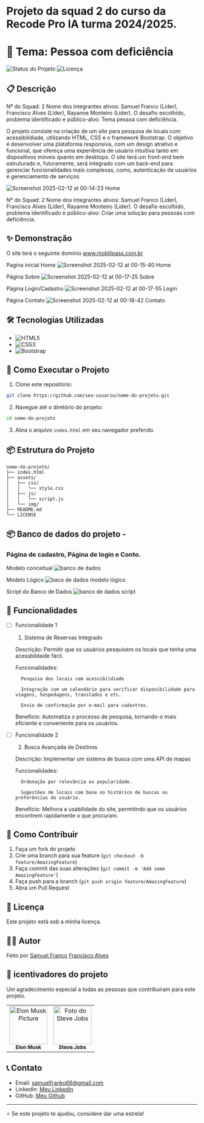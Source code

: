# Projeto da squad 2 do curso da Recode Pro IA turma 2024/2025.

# 🚀 Tema: Pessoa com deficiência
![Status do Projeto](https://img.shields.io/badge/Status-Em%20Desenvolvimento-brightgreen)
![Licença](https://img.shields.io/badge/License-MIT-blue)

## 📋 Descrição

Nº do Squad: 2
Nome dos integrantes ativos: Samuel Franco (Líder), Francisco Alves (Líder), Rayanne Monteiro (Líder).
O desafio escolhido, problema identificado e público-alvo: Tema pessoa com deficiência.

O projeto consiste na criação de um site para pesquisa de locais com acessibilidiade, utilizando HTML, CSS e o framework Bootstrap. O objetivo é desenvolver uma plataforma responsiva, com um design atrativo e funcional, que ofereça uma experiência de usuário intuitiva tanto em dispositivos móveis quanto em desktops. O site terá um front-end bem estruturado e, futuramente, será integrado com um back-end para gerenciar funcionalidades mais complexas, como, autenticação de usuários e gerenciamento de serviços. 

![Screenshot 2025-02-12 at 00-14-23 Home](https://github.com/user-attachments/assets/af2909cb-039a-484b-91c8-f9658fc3e855)


Nº do Squad: 2
Nome dos integrantes ativos: Samuel Franco (Líder), Francisco Alves (Líder), Rayanne Monteiro (Líder).
O desafio escolhido, problema identificado e público-alvo: Criar uma solução para pessoas com deficiência.



## ✨ Demonstração

O site terá o seguinte domínio www.mobilipass.com.br

Pagina inicial Home
![Screenshot 2025-02-12 at 00-15-40 Home](https://github.com/user-attachments/assets/7d6a934e-ec21-42d3-9861-d70473552f9b)

Página Sobre
![Screenshot 2025-02-12 at 00-17-25 Sobre](https://github.com/user-attachments/assets/194bb38e-5ac0-4b90-97cd-7eed02dd59ce)

Página Login/Cadastro
![Screenshot 2025-02-12 at 00-17-55 Login](https://github.com/user-attachments/assets/cdbe812b-9421-4a40-a36b-b0917d3cf168)

Página Contato
![Screenshot 2025-02-12 at 00-18-42 Contato](https://github.com/user-attachments/assets/b2c40870-de64-4611-86be-5db8f8f8612e)


## 🛠️ Tecnologias Utilizadas

- ![HTML5](https://img.shields.io/badge/HTML5-E34F26?style=for-the-badge&logo=html5&logoColor=white)
- ![CSS3](https://img.shields.io/badge/CSS3-1572B6?style=for-the-badge&logo=css3&logoColor=white)
- ![Bootstrap](https://img.shields.io/badge/Bootstrap-563D7C?style=for-the-badge&logo=bootstrap&logoColor=white)


## 🚀 Como Executar o Projeto

1. Clone este repositório:
```bash
git clone https://github.com/seu-usuario/nome-do-projeto.git
```

2. Navegue até o diretório do projeto:
```bash
cd nome-do-projeto
```

3. Abra o arquivo `index.html` em seu navegador preferido.

## 📦 Estrutura do Projeto

```
nome-do-projeto/
├── index.html
├── assets/
│   ├── css/
│   │   └── style.css
│   ├── js/
│   │   └── script.js
│   └── img/
├── README.md
└── LICENSE
```

## 📦 Banco de dados do projeto - 

### Página de cadastro,  Página de login e Conto.

Modelo conceitual 
![banco de dados](https://github.com/user-attachments/assets/544e760f-084b-4d3d-a5c4-12ef837478fd)

Modelo Lógico 
![baco de dados modelo lógico](https://github.com/user-attachments/assets/fe3c2b61-1abb-4476-ab29-c19e364acbec)

Script do Banco de Dados
![banco de dados script](https://github.com/user-attachments/assets/921041e9-1f8e-4fbd-9ded-6dbe864297aa)




## 🎯 Funcionalidades

- [ ] Funcionalidade 1
    1. Sistema de Reservas Integrado

    Descrição: Permitir que os usuários pesquisem os locais que tenha uma acessbildaide fácil.

    Funcionalidades:

        Pesquisa dos locais com acessibildiade

        Integração com um calendário para verificar disponibilidade para viagens, hospedagens, translados e etc.

        Envio de confirmação por e-mail para cadastros.

    Benefício: Automatiza o processo de pesquisa, tornando-o mais eficiente e conveniente para os usuários.

- [ ] Funcionalidade 2
      
    2. Busca Avançada de Destinos
       
    Descrição: Implementar um sistema de busca com uma API de mapas

    Funcionalidades:

        Ordenação por relevância ou popularidade.

        Sugestões de locais com base no histórico de buscas ou preferências do usuário.

    Benefício: Melhora a usabilidade do site, permitindo que os usuários encontrem rapidamente o que procuram.

## 🤝 Como Contribuir

1. Faça um fork do projeto
2. Crie uma branch para sua feature (`git checkout -b feature/AmazingFeature`)
3. Faça commit das suas alterações (`git commit -m 'Add some AmazingFeature'`)
4. Faça push para a branch (`git push origin feature/AmazingFeature`)
5. Abra um Pull Request

## 📝 Licença

Este projeto está sob a minha licença. 

## 👨‍💻 Autor

Feito por 
[Samuel Franco](https://github.com/samuel-franco)
[Francisco Alves ](https://github.com/Fraalves)

<h2 id="colab">🤝 icentivadores do projeto</h2>

Um agradecimento especial a todas as pessoas que contribuíram para este projeto.

<table>
  <tr>
    <td align="center">
      <a href="#">
        <img src="https://t.ctcdn.com.br/n7eZ74KAcU3iYwnQ89-ul9txVxc=/400x400/smart/filters:format(webp)/i490769.jpeg" width="100px;" alt="Elon Musk Picture"/><br>
        <sub>
          <b>Elon Musk</b>
        </sub>
      </a>
    </td>
    <td align="center">
      <a href="#">
        <img src="https://miro.medium.com/max/360/0*1SkS3mSorArvY9kS.jpg" width="100px;" alt="Foto do Steve Jobs"/><br>
        <sub>
          <b>Steve Jobs</b>
        </sub>
      </a>
    </td>
  </tr>
</table>

## 📞 Contato

- Email: samuelfranko66@gmail.com
- LinkedIn: [Meu LinkedIn](https://www.linkedin.com/in/samuelfrancodev/)
- GitHub: [Meu Github](https://github.com/samuel-franco)

---

⭐️ Se este projeto te ajudou, considere dar uma estrela!
